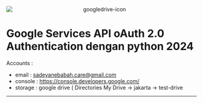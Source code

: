 <p align="center">
    <img src=".gambar-petunjuk/vecteezy_google-drive-icon-logo.png" alt="googledrive-icon" style="display: block; margin: 0 auto;">
</p>

# Google Services API oAuth 2.0 Authentication dengan python 2024

Accounts :
- email 	: sadeyanebabah.care@gmail.com
- console 	: https://console.developers.google.com/
- storage	: google drive ( Directories My Drive -> jakarta -> test-drive 
---



 

